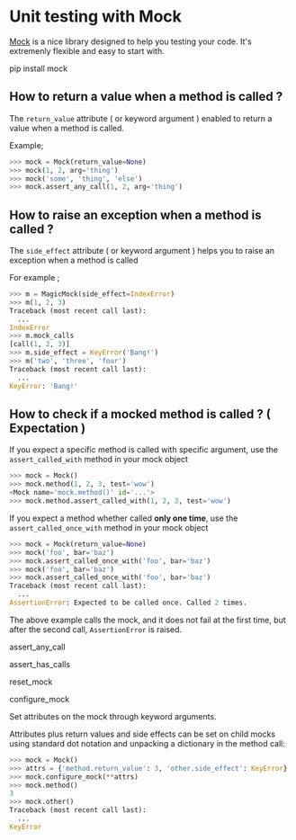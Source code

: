 # Unit testing with Mock

[Mock](http://www.voidspace.org.uk/python/mock/index.html) is a nice library designed to help you testing your code. It's extremenly flexible and
easy to start with.

<div class='alert alert-info'>
<p>pip install mock</p>
</div>

How to return a value when a method is called ?
-------------------------------------------------------

The <code>return_value</code> attribute ( or keyword argument ) enabled to return a value when a method is called.

Example;

```python
>>> mock = Mock(return_value=None)
>>> mock(1, 2, arg='thing')
>>> mock('some', 'thing', 'else')
>>> mock.assert_any_call(1, 2, arg='thing')
```

How to raise an exception when a method is called ?
-------------------------------------------------------

The <code>side_effect</code> attribute ( or keyword argument ) helps you to raise an exception when a method is called

For example ;

```python
>>> m = MagicMock(side_effect=IndexError)
>>> m(1, 2, 3)
Traceback (most recent call last):
  ...
IndexError
>>> m.mock_calls
[call(1, 2, 3)]
>>> m.side_effect = KeyError('Bang!')
>>> m('two', 'three', 'four')
Traceback (most recent call last):
  ...
KeyError: 'Bang!'
```

How to check if a mocked method is called ? ( Expectation )
-------------------------------------------------------

If you expect a specific method is called with specific argument, use the <code>assert_called_with</code> method in your mock object


```python
>>> mock = Mock()
>>> mock.method(1, 2, 3, test='wow')
<Mock name='mock.method()' id='...'>
>>> mock.method.assert_called_with(1, 2, 3, test='wow')
```

If you expect a method whether called **only one time**, use the <code>assert_called_once_with</code> method in your mock object

```python
>>> mock = Mock(return_value=None)
>>> mock('foo', bar='baz')
>>> mock.assert_called_once_with('foo', bar='baz')
>>> mock('foo', bar='baz')
>>> mock.assert_called_once_with('foo', bar='baz')
Traceback (most recent call last):
  ...
AssertionError: Expected to be called once. Called 2 times.
```

The above example calls the mock, and it does not fail at the first time, but after the second call, <code>AssertionError</code>
is raised.


assert_any_call

assert_has_calls

reset_mock

configure_mock

Set attributes on the mock through keyword arguments.

Attributes plus return values and side effects can be set on child mocks using standard dot notation and unpacking a dictionary in the method call:

```python
>>> mock = Mock()
>>> attrs = {'method.return_value': 3, 'other.side_effect': KeyError}
>>> mock.configure_mock(**attrs)
>>> mock.method()
3
>>> mock.other()
Traceback (most recent call last):
  ...
KeyError
```
